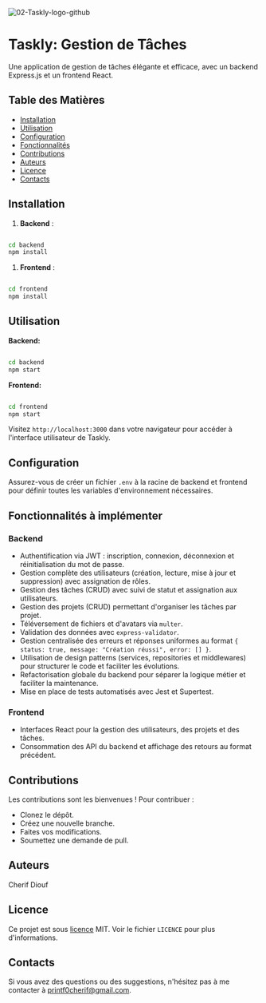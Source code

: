 ![02-Taskly-logo-github](https://github.com/Maximus203/Taskly/assets/64066992/1436d91b-d7e0-4410-a4b2-cd0cc1f25c5a)


# Taskly: Gestion de Tâches

Une application de gestion de tâches élégante et efficace, avec un backend Express.js et un frontend React.

## Table des Matières

- [Installation](#installation)
- [Utilisation](#utilisation)
- [Configuration](#configuration)
- [Fonctionnalités](#fonctionnalites-a-implementer)
- [Contributions](#contributions)
- [Auteurs](#auteurs)
- [Licence](#licence)
- [Contacts](#contacts)

## Installation

1. **Backend** :

```bash

cd backend
npm install

```

1.  **Frontend** :

```bash

cd frontend
npm install

```

## Utilisation

**Backend:**

```bash

cd backend
npm start

```

**Frontend:**

```bash

cd frontend
npm start

```

Visitez `http://localhost:3000` dans votre navigateur pour accéder à l'interface utilisateur de Taskly.

## Configuration

Assurez-vous de créer un fichier `.env` à la racine de backend et frontend pour définir toutes les variables d'environnement nécessaires.

## Fonctionnalités à implémenter

### Backend

- Authentification via JWT : inscription, connexion, déconnexion et réinitialisation du mot de passe.
- Gestion complète des utilisateurs (création, lecture, mise à jour et suppression) avec assignation de rôles.
- Gestion des tâches (CRUD) avec suivi de statut et assignation aux utilisateurs.
- Gestion des projets (CRUD) permettant d'organiser les tâches par projet.
- Téléversement de fichiers et d'avatars via `multer`.
- Validation des données avec `express-validator`.
- Gestion centralisée des erreurs et réponses uniformes au format `{ status: true, message: "Création réussi", error: [] }`.
- Utilisation de design patterns (services, repositories et middlewares) pour structurer le code et faciliter les évolutions.
- Refactorisation globale du backend pour séparer la logique métier et faciliter la maintenance.
- Mise en place de tests automatisés avec Jest et Supertest.

### Frontend

- Interfaces React pour la gestion des utilisateurs, des projets et des tâches.
- Consommation des API du backend et affichage des retours au format précédent.

## Contributions

Les contributions sont les bienvenues ! Pour contribuer :

- Clonez le dépôt.
- Créez une nouvelle branche.
- Faites vos modifications.
- Soumettez une demande de pull.

## Auteurs

Cherif Diouf

## Licence

Ce projet est sous [licence](https://snyk.io/fr/learn/what-is-mit-license/) MIT. Voir le fichier `LICENCE` pour plus d'informations.

## Contacts

Si vous avez des questions ou des suggestions, n'hésitez pas à me contacter à [printf0cherif@gmail.com](mailto:printf0cherif@gmail.com).
